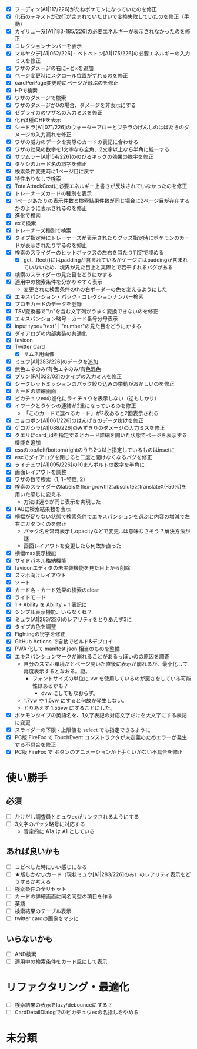 - [x] フーディン\[A1|117/226]がたねポケモンになっていたのを修正
- [x] 化石のテキストが改行が含まれていたせいで変換失敗していたのを修正（手動）
- [x] カイリュー系\[A1|183-185/226]の必要エネルギーが表示されなかったのを修正
- [x] コレクションナンバーを表示
- [x] マルヤクデ\[A1|052/226]・ベトベトン\[A1|175/226]の必要エネルギーの入力ミスを修正
- [x] ワザのダメージの右に+と×を追加
- [x] ページ変更時にスクロール位置がずれるのを修正
- [x] cardPerPage変更時にページが飛ぶのを修正
- [x] HPで検索
- [x] ワザのダメージで検索
- [x] ワザのダメージが0の場合、ダメージを非表示にする
- [x] ゼブライカのワザ名の入力ミスを修正
- [x] 化石3種のHPを表示
- [x] シードラ\[A1|071/226]のウォーターアローとプテラのげんしのはばたきのダメージの入力漏れを修正
- [x] ワザの威力のデータを実際のカードの表記に合わせる
- [x] ワザの効果の数字を1文字なら全角、2文字以上なら半角に統一する
- [x] サワムラー\[A1|154/226]ののびるキックの効果の脱字を修正
- [x] タケシのカード名の誤字を修正
- [x] 検索条件変更時に1ページ目に戻す
- [x] 特性ありなしで検索
- [x] TotalAttackCostに必要エネルギー上書きが反映されていなかったのを修正
- [x] トレーナーズカードの種別を表示
- [x] 1ページあたりの表示件数と検索結果件数が同じ場合に2ページ目が存在するかのように表示されるのを修正
- [x] 進化で検索
- [x] exで検索
- [x] トレーナーズ種別で検索
- [x] タイプ指定時にトレーナーズが表示されたりグッズ指定時にポケモンのカードが表示されたりするのを抑止
- [x] 検索のスライダーのヒットボックスの左右を当たり判定で埋める
  - [x] get...Rect()にはpaddingが含まれているがゲージにはpaddingが含まれていないため、境界が見た目上と実際とで若干ずれるバグがある
- [x] 検索のスライダーの見た目をどうにかする
- [x] 適用中の検索条件を分かりやすく表示
  - 変更された検索条件のthの右ボーダーの色を変えるようにした
- [x] エキスパンション・パック・コレクションナンバー検索
- [x] プロモカードのデータを登録
- [x] TSV変換器で"\n"を含む文字列がうまく変換できないのを修正
- [x] エキスパンション略号・カード番号分母表示
- [x] input type="text" | "number"の見た目をどうにかする
- [x] ダイアログの内部実装の共通化
- [x] favicon
- [x] Twitter Card
  - [x] サムネ用画像
- [x] ミュウ\[A1|283/226]のデータを追加
- [x] 無色エネのみ/有色エネのみ/有色混色
- [x] プリン\[PA|022/02]のタイプの入力ミスを修正
- [x] シークレットミッションのパック絞り込みの挙動がおかしいのを修正
- [x] カードの詳細画面
- [x] ピカチュウexの進化にライチュウを表示しない（逆もしかり）
- [x] イワークとタケシの連結が2重になっているのを修正
  - 「このカードで選べるカード」が2枚あると2回表示される
- [x] ニョロボン\[A1|061/226]のはんげきのデータ抜けを修正
- [x] ゲコガシラ\[A1|088/226]のみずきりのダメージの入力ミスを修正
- [x] クエリにcard_idを指定するとカード詳細を開いた状態でページを表示する機能を追加
- [x] cssのtop/left/bottom/rightのうち2つ以上指定しているものはinsetに
- [x] escでダイアログを閉じると二度と開けなくなるバグを修正
- [x] ライチュウ\[A1|095/226]の10まんボルトの数字を半角に
- [x] 画面レイアウトを調整
- [x] ワザの数で検索（1, 1+特性, 2）
- [x] 検索のスライダーのlabelsをflex-growthとabsoluteとtranslateX(-50%)を用いた感じに変える
  - 方法は違うが同じ表示を実現した
- [x] FABに検索結果数を表示
- [x] 横幅が足りない状態で検索条件でエキスパンションを選ぶと内容の増減で左右にガタつくのを修正
  - パック名を常時表示しopacityなどで変更…は意味なさそう？解決方法が謎
  - 画面レイアウトを変更したら何故か直った
- [x] 横幅max表示機能
- [x] サイドパネル格納機能
- [x] faviconエディタの未実装機能を見た目上から削除
- [x] スマホ向けレイアウト
- [x] ソート
- [x] カード名・カード効果の検索のclear
- [x] ライトモード
- [x] 1 + Ability を Ability + 1 表記に
- [x] シンプル表示機能、いらなくね？
- [x] ミュウ\[A1|283/226]のレアリティをとりあえず3に
- [x] タイプの色を調整
- [x] Fightingの衍字を修正
- [x] GitHub Actions で自動でビルド&デプロイ
- [x] PWA 化して manifest.json 相当のものを整備
- [x] エキスパンションマークが崩れることがあるっぽいのの原因を調査
  - 自分のスマホ環境だとページ開いた直後に表示が崩れるが、最小化して再度表示するとなおる。謎。
    - フォントサイズの単位に vw を使用しているのが悪さをしている可能性はあるかも？
      - dvw にしてもなおらず。
  - 1.7vw や 1.5vw にすると何故か発生しない。
  - とりあえず 1.55vw にすることにした。
- [x] ポケモンタイプの英語名を、1文字表記の対応文字だけを大文字にする表記に変更
- [x] スライダーの下限・上限値を select でも指定できるように
- [x] PC版 FireFox で TouchEvent コンストラクタが未定義のためエラーが発生する不具合を修正
- [x] PC版 FireFox で ボタンのアニメーションが上手くいかない不具合を修正

# 使い勝手

## 必須

- [ ] かけだし調査員とミュウexがリンクされるようにする
- [ ] 3文字のパック略号に対応する
  - 暫定的に A1a は A1 としている

## あれば良いかも

- [ ] コピペした時にいい感じになる
- [ ] ★版しかないカード（現状ミュウ\[A1|283/226]のみ）のレアリティ表示をどうするか考える
- [ ] 検索条件の全リセット
- [ ] カードの詳細画面に同名同型の項目を作る
- [ ] 英語
- [ ] 検索結果のテーブル表示
- [ ] twitter cardの画像をマシに

## いらないかも

- [ ] AND検索
- [ ] 適用中の検索条件をカード風にして表示

# リファクタリング・最適化

- [ ] 検索結果の表示をlazy/debounceにする？
- [ ] CardDetailDialogでのピカチュウexの名指しをやめる

# 未分類
